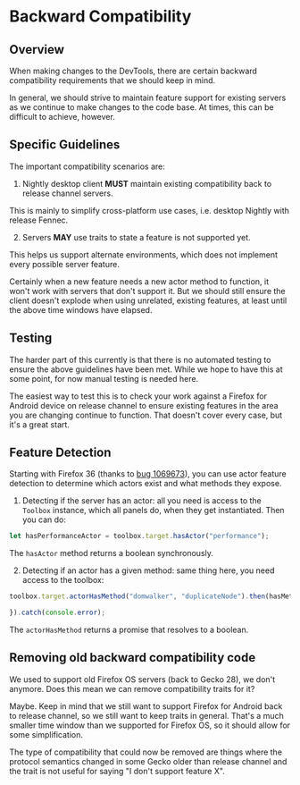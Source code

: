 # Backward Compatibility

## Overview

When making changes to the DevTools, there are certain backward compatibility requirements that we should keep in mind.

In general, we should strive to maintain feature support for existing servers as we continue to make changes to the code base. At times, this can be difficult to achieve, however.

## Specific Guidelines

The important compatibility scenarios are:

1. Nightly desktop client **MUST** maintain existing compatibility back to release channel servers.

This is mainly to simplify cross-platform use cases, i.e. desktop Nightly with release Fennec.

2. Servers **MAY** use traits to state a feature is not supported yet.

This helps us support alternate environments, which does not implement every possible server feature.

Certainly when a new feature needs a new actor method to function, it won't work with servers that don't support it. But we should still ensure the client doesn't explode when using unrelated, existing features, at least until the above time windows have elapsed.

## Testing

The harder part of this currently is that there is no automated testing to ensure the above guidelines have been met. While we hope to have this at some point, for now manual testing is needed here.

The easiest way to test this is to check your work against a Firefox for Android device on release channel to ensure existing features in the area you are changing continue to function. That doesn't cover every case, but it's a great start.

## Feature Detection

Starting with Firefox 36 (thanks to [bug 1069673](https://bugzilla.mozilla.org/show_bug.cgi?id=1069673)), you can use actor feature detection to determine which actors exist and what methods they expose.

1. Detecting if the server has an actor: all you need is access to the `Toolbox` instance, which all panels do, when they get instantiated. Then you can do:

```js
let hasPerformanceActor = toolbox.target.hasActor("performance");
```

The `hasActor` method returns a boolean synchronously.

2. Detecting if an actor has a given method: same thing here, you need access to the toolbox:

```js
toolbox.target.actorHasMethod("domwalker", "duplicateNode").then(hasMethod => {

}).catch(console.error);
```

The `actorHasMethod` returns a promise that resolves to a boolean.

## Removing old backward compatibility code

We used to support old Firefox OS servers (back to Gecko 28), we don't anymore. Does this mean we can remove compatibility traits for it?

Maybe. Keep in mind that we still want to support Firefox for Android back to release channel, so we still want to keep traits in general. That's a much smaller time window than we supported for Firefox OS, so it should allow for some simplification.

The type of compatibility that could now be removed are things where the protocol semantics changed in some Gecko older than release channel and the trait is not useful for saying "I don't support feature X".
